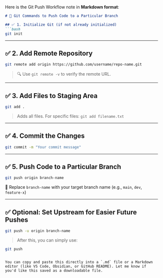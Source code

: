 Here is the Git Push Workflow note in **Markdown format**:

````markdown
# 🚀 Git Commands to Push Code to a Particular Branch

## ✅ 1. Initialize Git (if not already initialized)
```bash
git init
````

---

## ✅ 2. Add Remote Repository

```bash
git remote add origin https://github.com/username/repo-name.git
```

> 🔍 Use `git remote -v` to verify the remote URL.

---

## ✅ 3. Add Files to Staging Area

```bash
git add .
```

> Adds all files. For specific files:
> `git add filename.txt`

---

## ✅ 4. Commit the Changes

```bash
git commit -m "Your commit message"
```

---

## ✅ 5. Push Code to a Particular Branch

```bash
git push origin branch-name
```

📌 Replace `branch-name` with your target branch name (e.g., `main`, `dev`, `feature-x`)

---

## ✅ Optional: Set Upstream for Easier Future Pushes

```bash
git push -u origin branch-name
```

> After this, you can simply use:

```bash
git push
```

```

You can copy and paste this directly into a `.md` file or a Markdown editor (like VS Code, Obsidian, or GitHub README). Let me know if you'd like this saved as a downloadable file.
```
